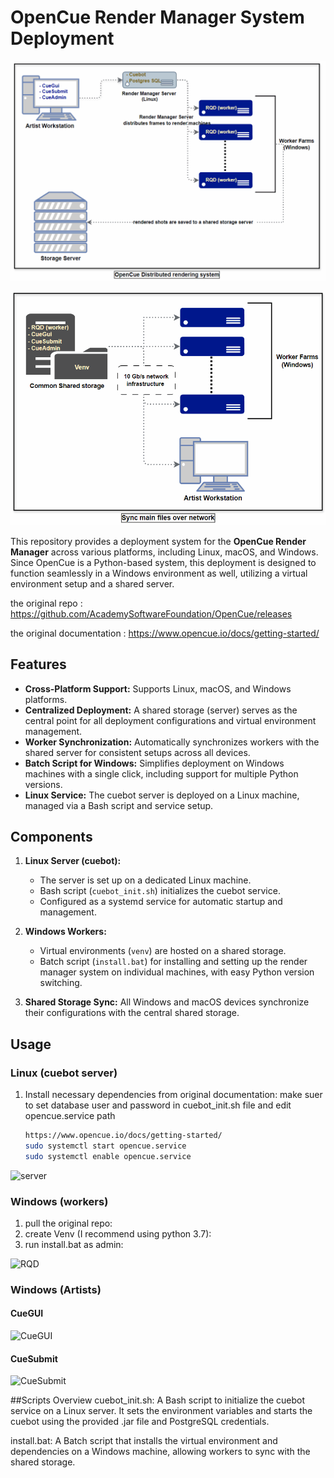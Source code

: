 
# OpenCue Render Manager System Deployment
![distubution](./img/OpenCue1.gif)


![Sync](./img/OpenCue2.gif)


This repository provides a deployment system for the **OpenCue Render Manager** across various platforms, including Linux, macOS, and Windows. Since OpenCue is a Python-based system, this deployment is designed to function seamlessly in a Windows environment as well, utilizing a virtual environment setup and a shared server.

the original repo : https://github.com/AcademySoftwareFoundation/OpenCue/releases

the original documentation : https://www.opencue.io/docs/getting-started/


## Features
- **Cross-Platform Support:** Supports Linux, macOS, and Windows platforms.
- **Centralized Deployment:** A shared storage (server) serves as the central point for all deployment configurations and virtual environment management.
- **Worker Synchronization:** Automatically synchronizes workers with the shared server for consistent setups across all devices.
- **Batch Script for Windows:** Simplifies deployment on Windows machines with a single click, including support for multiple Python versions.
- **Linux Service:** The cuebot server is deployed on a Linux machine, managed via a Bash script and service setup.

## Components
1. **Linux Server (cuebot):**
   - The server is set up on a dedicated Linux machine.
   - Bash script (`cuebot_init.sh`) initializes the cuebot service.
   - Configured as a systemd service for automatic startup and management.
   
2. **Windows Workers:**
   - Virtual environments (`venv`) are hosted on a shared storage.
   - Batch script (`install.bat`) for installing and setting up the render manager system on individual machines, with easy Python version switching.

3. **Shared Storage Sync:** All Windows and macOS devices synchronize their configurations with the central shared storage.

## Usage

### Linux (cuebot server)
1. Install necessary dependencies from original documentation:
   make suer to set database user and password in cuebot_init.sh file and edit opencue.service path
   ```bash
   https://www.opencue.io/docs/getting-started/
   sudo systemctl start opencue.service
   sudo systemctl enable opencue.service

![server](./img/server.png)
   
### Windows (workers)
1. pull the original repo:
2. create Venv (I recommend using python 3.7):
3. run install.bat as admin:

![RQD](./img/RQD.png)


### Windows (Artists)

#### CueGUI
![CueGUI](./img/cueGUI.png)

#### CueSubmit
![CueSubmit](./img/submit.png)


##Scripts Overview
cuebot_init.sh: A Bash script to initialize the cuebot service on a Linux server. It sets the environment variables and starts the cuebot using the provided .jar file and 
PostgreSQL credentials.

install.bat: A Batch script that installs the virtual environment and dependencies on a Windows machine, allowing workers to sync with the shared storage.



